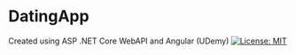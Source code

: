 # DatingApp
Created using ASP .NET Core WebAPI and Angular (UDemy)
[![License: MIT](https://img.shields.io/badge/License-MIT-yellow.svg)](https://opensource.org/licenses/MIT)
